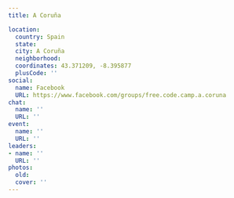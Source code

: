 ```yaml
---
title: A Coruña

location:
  country: Spain
  state: 
  city: A Coruña
  neighborhood: 
  coordinates: 43.371209, -8.395877
  plusCode: ''
social:
  name: Facebook
  URL: https://www.facebook.com/groups/free.code.camp.a.coruna
chat:
  name: ''
  URL: ''
event:
  name: ''
  URL: ''
leaders:
- name: ''
  URL: ''
photos:
  old: 
  cover: ''
---
```

